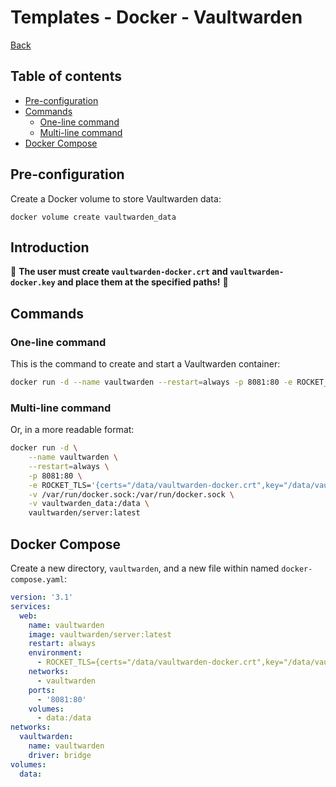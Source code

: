 Templates - Docker - Vaultwarden
================================

[Back](../README.md)

Table of contents
-----------------

- [Pre-configuration](#pre-configuration)
- [Commands](#commands)
    - [One-line command](#one-line-command)
    - [Multi-line command](#multi-line-command)
- [Docker Compose](#docker-compose)

Pre-configuration
-----------------

Create a Docker volume to store Vaultwarden data:

```
docker volume create vaultwarden_data
```

Introduction
------------

🚨 **The user must create `vaultwarden-docker.crt` and `vaultwarden-docker.key` and place them at the specified paths!** 🚨

Commands
--------

### One-line command

This is the command to create and start a Vaultwarden container:

```bash
docker run -d --name vaultwarden --restart=always -p 8081:80 -e ROCKET_TLS='{certs="/data/vaultwarden-docker.crt",key="/data/vaultwarden-docker.key"}' -v /var/run/docker.sock:/var/run/docker.sock -v vaultwarden_data:/data vaultwarden/server:latest
```

### Multi-line command

Or, in a more readable format:

```bash
docker run -d \
    --name vaultwarden \
    --restart=always \
    -p 8081:80 \
    -e ROCKET_TLS='{certs="/data/vaultwarden-docker.crt",key="/data/vaultwarden-docker.key"}' \
    -v /var/run/docker.sock:/var/run/docker.sock \
    -v vaultwarden_data:/data \
    vaultwarden/server:latest
```

Docker Compose
--------------

Create a new directory, `vaultwarden`, and a new file within named `docker-compose.yaml`:

```yaml
version: '3.1'
services:
  web:
    name: vaultwarden
    image: vaultwarden/server:latest
    restart: always
    environment:
      - ROCKET_TLS={certs="/data/vaultwarden-docker.crt",key="/data/vaultwarden-docker.key"}
    networks:
      - vaultwarden
    ports:
      - '8081:80'
    volumes:
      - data:/data
networks:
  vaultwarden:
    name: vaultwarden
    driver: bridge
volumes:
  data:
```
